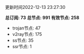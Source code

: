 更新时间2022-12-13 23:27:30

**总订阅: 73**
**总节点: 991**
**有效节点: 258**
- trojan节点: 47
- v2ray节点: 175
- ss节点: 35
- ssr节点: 1
